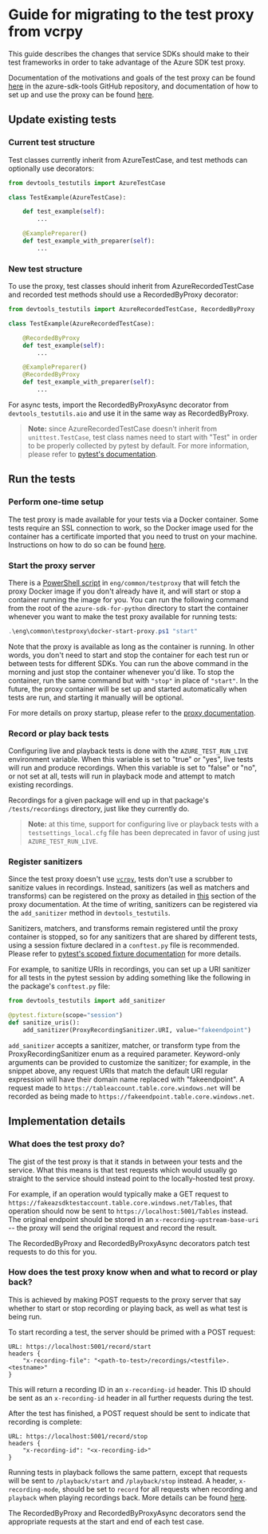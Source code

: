 # Guide for migrating to the test proxy from vcrpy

This guide describes the changes that service SDKs should make to their test frameworks in order to take advantage of
the Azure SDK test proxy.

Documentation of the motivations and goals of the test proxy can be found [here][general_docs] in the azure-sdk-tools
GitHub repository, and documentation of how to set up and use the proxy can be found [here][detailed_docs].

## Update existing tests

### Current test structure

Test classes currently inherit from AzureTestCase, and test methods can optionally use decorators:

```py
from devtools_testutils import AzureTestCase

class TestExample(AzureTestCase):

    def test_example(self):
        ...

    @ExamplePreparer()
    def test_example_with_preparer(self):
        ...
```

### New test structure

To use the proxy, test classes should inherit from AzureRecordedTestCase and recorded test methods should use a
RecordedByProxy decorator:

```py
from devtools_testutils import AzureRecordedTestCase, RecordedByProxy

class TestExample(AzureRecordedTestCase):

    @RecordedByProxy
    def test_example(self):
        ...

    @ExamplePreparer()
    @RecordedByProxy
    def test_example_with_preparer(self):
        ...
```

For async tests, import the RecordedByProxyAsync decorator from `devtools_testutils.aio` and use it in the same
way as RecordedByProxy.

> **Note:** since AzureRecordedTestCase doesn't inherit from `unittest.TestCase`, test class names need to start
> with "Test" in order to be properly collected by pytest by default. For more information, please refer to
> [pytest's documentation][pytest_collection].

## Run the tests

### Perform one-time setup

The test proxy is made available for your tests via a Docker container. Some tests require an SSL connection to work, so
the Docker image used for the container has a certificate imported that you need to trust on your machine. Instructions
on how to do so can be found [here][proxy_cert_docs].

### Start the proxy server

There is a [PowerShell script][docker_start_proxy] in `eng/common/testproxy` that will fetch the proxy Docker image if
you don't already have it, and will start or stop a container running the image for you. You can run the following
command from the root of the `azure-sdk-for-python` directory to start the container whenever you want to make the test
proxy available for running tests:

```powershell
.\eng\common\testproxy\docker-start-proxy.ps1 "start"
```

Note that the proxy is available as long as the container is running. In other words, you don't need to start and
stop the container for each test run or between tests for different SDKs. You can run the above command in the morning
and just stop the container whenever you'd like. To stop the container, run the same command but with `"stop"` in place
of `"start"`. In the future, the proxy container will be set up and started automatically when tests are run, and
starting it manually will be optional.

For more details on proxy startup, please refer to the [proxy documentation][detailed_docs].

### Record or play back tests

Configuring live and playback tests is done with the `AZURE_TEST_RUN_LIVE` environment variable. When this variable is
set to "true" or "yes", live tests will run and produce recordings. When this variable is set to "false" or "no", or
not set at all, tests will run in playback mode and attempt to match existing recordings.

Recordings for a given package will end up in that package's `/tests/recordings` directory, just like they currently
do.

> **Note:** at this time, support for configuring live or playback tests with a `testsettings_local.cfg` file has been
> deprecated in favor of using just `AZURE_TEST_RUN_LIVE`.

### Register sanitizers

Since the test proxy doesn't use [`vcrpy`][vcrpy], tests don't use a scrubber to sanitize values in recordings.
Instead, sanitizers (as well as matchers and transforms) can be registered on the proxy as detailed in
[this][sanitizers] section of the proxy documentation. At the time of writing, sanitizers can be registered via the
`add_sanitizer` method in `devtools_testutils`.

Sanitizers, matchers, and transforms remain registered until the proxy container is stopped, so for any sanitizers that
are shared by different tests, using a session fixture declared in a `conftest.py` file is recommended. Please refer to
[pytest's scoped fixture documentation][pytest_fixtures] for more details.

For example, to sanitize URIs in recordings, you can set up a URI sanitizer for all tests in the pytest session by
adding something like the following in the package's `conftest.py` file:

```python
from devtools_testutils import add_sanitizer

@pytest.fixture(scope="session")
def sanitize_uris():
    add_sanitizer(ProxyRecordingSanitizer.URI, value="fakeendpoint")
```

`add_sanitizer` accepts a sanitizer, matcher, or transform type from the ProxyRecordingSanitizer enum as a required
parameter. Keyword-only arguments can be provided to customize the sanitizer; for example, in the snippet above, any
request URIs that match the default URI regular expression will have their domain name replaced with "fakeendpoint". A
request made to `https://tableaccount.table.core.windows.net` will be recorded as being made to
`https://fakeendpoint.table.core.windows.net`.

## Implementation details

### What does the test proxy do?

The gist of the test proxy is that it stands in between your tests and the service. What this means is that test
requests which would usually go straight to the service should instead point to the locally-hosted test proxy.

For example, if an operation would typically make a GET request to
`https://fakeazsdktestaccount.table.core.windows.net/Tables`, that operation should now be sent to
`https://localhost:5001/Tables` instead. The original endpoint should be stored in an `x-recording-upstream-base-uri` --
the proxy will send the original request and record the result.

The RecordedByProxy and RecordedByProxyAsync decorators patch test requests to do this for you.

### How does the test proxy know when and what to record or play back?

This is achieved by making POST requests to the proxy server that say whether to start or stop recording or playing
back, as well as what test is being run.

To start recording a test, the server should be primed with a POST request:

```
URL: https://localhost:5001/record/start
headers {
    "x-recording-file": "<path-to-test>/recordings/<testfile>.<testname>"
}
```

This will return a recording ID in an `x-recording-id` header. This ID should be sent as an `x-recording-id` header in
all further requests during the test.

After the test has finished, a POST request should be sent to indicate that recording is complete:

```
URL: https://localhost:5001/record/stop
headers {
    "x-recording-id": "<x-recording-id>"
}
```

Running tests in playback follows the same pattern, except that requests will be sent to `/playback/start` and
`/playback/stop` instead. A header, `x-recording-mode`, should be set to `record` for all requests when recording and
`playback` when playing recordings back. More details can be found [here][detailed_docs].

The RecordedByProxy and RecordedByProxyAsync decorators send the appropriate requests at the start and end of each test
case.

[detailed_docs]: https://github.com/Azure/azure-sdk-tools/tree/main/tools/test-proxy/Azure.Sdk.Tools.TestProxy/README.md
[docker_start_proxy]: https://github.com/Azure/azure-sdk-for-python/blob/main/eng/common/testproxy/docker-start-proxy.ps1
[general_docs]: https://github.com/Azure/azure-sdk-tools/blob/main/tools/test-proxy/README.md
[proxy_cert_docs]: https://github.com/Azure/azure-sdk-tools/blob/main/tools/test-proxy/documentation/trusting-cert-per-language.md
[pytest_collection]: https://docs.pytest.org/en/latest/explanation/goodpractices.html#test-discovery
[pytest_fixtures]: https://docs.pytest.org/en/6.2.x/fixture.html#scope-sharing-fixtures-across-classes-modules-packages-or-session
[sanitizers]: https://github.com/Azure/azure-sdk-tools/blob/main/tools/test-proxy/Azure.Sdk.Tools.TestProxy/README.md#session-and-test-level-transforms-sanitiziers-and-matchers
[vcrpy]: https://vcrpy.readthedocs.io/en/latest/
